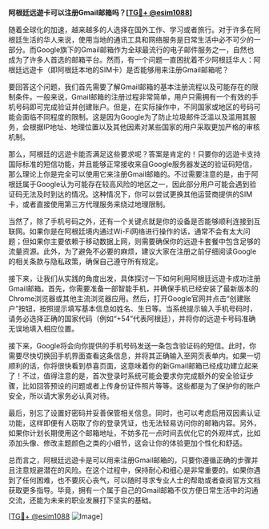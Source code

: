 **阿根廷远遊卡可以注册Gmail邮箱吗？[[TG💪+ @esim1088](https://t.me/s/esim1088)]**

随着全球化的加速，越来越多的人选择在国外工作、学习或者旅行。对于许多在阿根廷生活的华人来说，使用当地的通讯工具和网络服务是日常生活中必不可少的一部分。而Google旗下的Gmail邮箱作为全球最流行的电子邮件服务之一，自然也成为了许多人首选的邮箱平台。然而，有一个问题一直困扰着不少阿根廷华人：阿根廷远遊卡（即阿根廷本地的SIM卡）是否能够用来注册Gmail邮箱呢？

要回答这个问题，我们首先需要了解Gmail邮箱的基本注册流程以及可能存在的限制条件。一般来说，Gmail邮箱的注册过程非常简单，用户只需拥有一个有效的手机号码即可完成验证并创建账户。但是，在实际操作中，不同国家或地区的号码可能会面临不同程度的限制。这是因为Google为了防止垃圾邮件泛滥以及滥用其服务，会根据IP地址、地理位置以及其他因素对某些国家的用户采取更加严格的审核机制。

那么，阿根廷的远遊卡能否满足这些要求呢？答案是肯定的！只要你的远遊卡支持国际标准的短信功能，并且能够正常接收来自Google服务器发送的验证码短信，那么理论上你是完全可以使用它来注册Gmail邮箱的。不过需要注意的是，由于阿根廷属于Google认为可能存在较高风险的地区之一，因此部分用户可能会遇到验证码无法及时到达的情况。这种情况下，你可以尝试更换其他运营商提供的SIM卡，或者直接使用第三方代理服务来绕过地理限制。

当然了，除了手机号码之外，还有一个关键点就是你的设备是否能够顺利连接到互联网。如果你是在阿根廷境内通过Wi-Fi网络进行操作的话，通常不会有太大问题；但如果你主要依赖于移动数据上网，则需要确保你的远遊卡套餐中包含足够的流量资源。此外，为了避免不必要的麻烦，建议大家在注册之前仔细阅读Google的相关条款与隐私政策，确保自己遵守所有规定。

接下来，让我们从实践的角度出发，具体探讨一下如何利用阿根廷远遊卡成功注册Gmail邮箱。首先，你需要准备一部智能手机，并确保手机已经安装了最新版本的Chrome浏览器或其他主流浏览器应用。然后，打开Google官网并点击“创建账户”按钮，按照提示填写基本信息如姓名、生日等。当系统提示输入手机号码时，请务必选择正确的国家代码（例如“+54”代表阿根廷），并将你的远遊卡号码准确无误地填入相应位置。

接下来，Google将会向你提供的手机号码发送一条包含验证码的短信。此时，你需要尽快切换回手机界面查看这条信息，并将其正确输入至网页表单内。如果一切顺利的话，你将很快看到恭喜页面，这意味着你的新Gmail邮箱已经成功建立起来了！不过，值得注意的是，首次登录时系统可能会要求你完成额外的安全验证步骤，比如回答预设的问题或者上传身份证件照片等等。这些都是为了保护你的账户安全，所以请大家务必认真对待。

最后，别忘了设置好密码并妥善保管相关信息。同时，也可以考虑启用双因素认证功能，这样即便有人窃取了你的登录凭证，也无法轻易访问你的邮箱内容。另外，如果你计划长期使用这个邮箱地址，不妨多花一点时间去优化它的外观样式，比如添加头像、修改主题颜色之类的小细节，这会让你的体验更加个性化和舒适。

总而言之，阿根廷远遊卡是可以用来注册Gmail邮箱的，只要你遵循正确的步骤并且注意规避潜在的风险。在这个过程中，保持耐心和细心是非常重要的。如果你遇到了任何困难，也不要灰心丧气，可以随时寻求专业人士的帮助或者查阅官方文档获取更多指导。毕竟，拥有一个属于自己的Gmail邮箱不仅方便日常生活中的沟通交流，还能为未来的职业发展打下坚实的基础。

[[TG💪+ @esim1088](https://t.me/s/esim1088) ![Image](https://i.postimg.cc/4NQfJmqS/Snipaste-2025-05-13-00-14-12.png)]